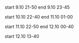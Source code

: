 start 9.10 21-50
end 9.10 23-45

start 10.10 22-40
end 11.10 01-00 

start 11.10 22-50
end 12.10 00-40

start 12.10 13-40